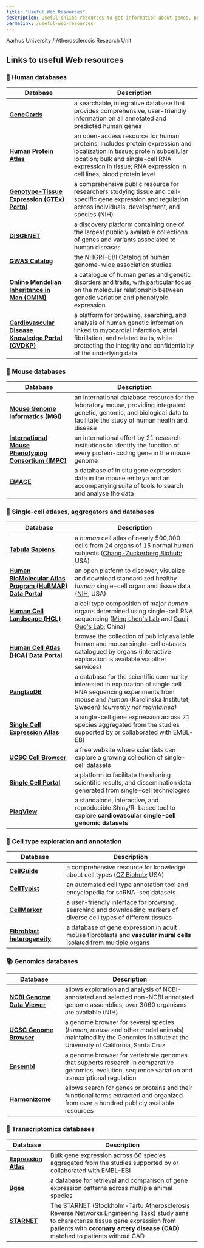 ```yaml
---
title: "Useful Web Resources"
description: Useful online resources to get information about genes, proteins, their expression and regulation in different cells and tissues of human and animal models.
permalink: /useful-web-resources
---
```


Aarhus University / Atherosclerosis Research Unit

## Links to useful Web resources

### :standing_person:   Human databases

| Database                                                                            | Description                                                                                                                                                                                                                                                                       |
| ----------------------------------------------------------------------------------- | --------------------------------------------------------------------------------------------------------------------------------------------------------------------------------------------------------------------------------------------------------------------------------- |
| [**GeneCards**](https://www.genecards.org/)<br>                                    | a searchable, integrative database that provides comprehensive, user-friendly information on all annotated and predicted human genes                                                                                                                                              |
| [**Human Protein Atlas**](https://www.proteinatlas.org/)                        | an open-access resource for human proteins; includes protein expression and localization in tissue; protein subcellular location; bulk and single-cell RNA expression in tissue; RNA expression in cell lines; blood protein level |
| [**Genotype-Tissue Expression (GTEx) Portal**](https://www.gtexportal.org/home) | a comprehensive public resource for researchers studying tissue and cell-specific gene expression and regulation across individuals, development, and species (NIH)                                                                                                               |
| [**DISGENET**](https://www.disgenet.com/)                                           | a discovery platform containing one of the largest publicly available collections of genes and variants associated to human diseases                                                                                                                                              |
| [**GWAS Catalog**](https://www.ebi.ac.uk/gwas/)                                     | the NHGRI-EBI Catalog of human genome-wide association studies                                                                                                                                                                                                                    |
| [**Online Mendelian Inheritance in Man (OMIM)**](https://www.omim.org/)             | a catalogue of human genes and genetic disorders and traits, with particular focus on the molecular relationship between genetic variation and phenotypic expression                                                                                                                |
| [**Cardiovascular Disease Knowledge Portal (CVDKP)**](https://cvd.hugeamp.org/)     | a platform for browsing, searching, and analysis of human genetic information linked to myocardial infarction, atrial fibrillation, and related traits, while protecting the integrity and confidentiality of the underlying data                                                 |


### :mouse2:   Mouse databases

| Database                                                                                 | Description                                                                                                                                                                            |
| ---------------------------------------------------------------------------------------- | -------------------------------------------------------------------------------------------------------------------------------------------------------------------------------------- |
| [**Mouse Genome Informatics (MGI)**](https://www.informatics.jax.org/)                   | an international database resource for the laboratory mouse, providing integrated genetic, genomic, and biological data to facilitate the study of human health and disease            |
| [**International Mouse Phenotyping Consortium (IMPC)**](https://www.mousephenotype.org/) | an international effort by 21 research institutions to identify the function of every protein-coding gene in the mouse genome |
| [**EMAGE**](https://www.emouseatlas.org/emage/home.php) | a database of in situ gene expression data in the mouse embryo and an accompanying suite of tools to search and analyse the data |


### :compass:   Single-cell atlases, aggregators and databases

| Database                                                                                          | Description                                                                                                                                                                                           |
| ------------------------------------------------------------------------------------------------- | ----------------------------------------------------------------------------------------------------------------------------------------------------------------------------------------------------- |
| [**Tabula Sapiens**](https://tabula-sapiens-portal.ds.czbiohub.org/)                              | a *human* cell atlas of nearly 500,000 cells from 24 organs of 15 normal human subjects ([Chang-Zuckerberg Biohub](https://www.czbiohub.org/); USA)                                                   |
| [**Human BioMolecular Atlas Program (HuBMAP) Data Portal**](https://portal.hubmapconsortium.org/) | an open platform to discover, visualize and download standardized healthy *human* single-cell organ and tissue data ([NIH](https://commonfund.nih.gov/HuBMAP); USA)                                   |
| [**Human Cell Landscape (HCL)**](https://db.cngb.org/HCL/index.html)                              | a cell type composition of major *human* organs determined using single-cell RNA sequencing ([Ming chen's Lab](http://bis.zju.edu.cn/) and [Guoji Guo's Lab](http://person.zju.edu.cn/en/ggj); China) |
| [**Human Cell Atlas (HCA) Data Portal**](https://data.humancellatlas.org/)                        | browse the collection of publicly available human and mouse single-cell datasets catalogued by organs (interactive exploration is available via other services)                                       |
| [**PanglaoDB**](https://panglaodb.se/index.html)                                                  | a database for the scientific community interested in exploration of single cell RNA sequencing experiments from *mouse* and *human* (Karolinska Institutet; Sweden) *(currently not maintained)*     |
| [**Single Cell Expression Atlas**](https://www.ebi.ac.uk/gxa/sc/home)                             | a single-cell gene expression across 21 species aggregated from the studies supported by or collaborated with EMBL-EBI                                                                                |
| [**UCSC Cell Browser**](https://cells.ucsc.edu/)                                                  | a free website where scientists can explore a growing collection of single-cell datasets                                                                                                              |
| [**Single Cell Portal**](https://singlecell.zendesk.com/hc/en-us)                                 | a platform to facilitate the sharing scientific results, and dissemination data generated from single-cell technologies                                                                               |
| [**PlaqView**](https://www.plaqview.com/)                                                         | a standalone, interactive, and reproducible Shiny/R-based tool to explore **cardiovascular single-cell genomic datasets**                                                                             |


### :microscope:   Cell type exploration and annotation

| Database                                                                                            | Description                                                                                                          |
| --------------------------------------------------------------------------------------------------- | -------------------------------------------------------------------------------------------------------------------- |
| [**CellGuide**](https://cellxgene.cziscience.com/cellguide)                                         | a comprehensive resource for knowledge about cell types ([CZ Biohub](https://www.czbiohub.org/); USA)                |
| [**CellTypist**](https://www.celltypist.org/)                                                       | an automated cell type annotation tool and encyclopedia for scRNA-seq datasets                                       |
| [**CellMarker**](http://xteam.xbio.top/CellMarker/index.jsp)                                        | a user-friendly interface for browsing, searching and downloading markers of diverse cell types of different tissues |
| [**Fibroblast heterogeneity**](https://betsholtzlab.org/Publications/FibroblastMural/database.html) | a database of gene expression in adult mouse fibroblasts and **vascular mural cells** isolated from multiple organs  


### :books:   Genomics databases

| Database                                                         | Description                                                                                                                                                      |
| ---------------------------------------------------------------- | ---------------------------------------------------------------------------------------------------------------------------------------------------------------- |
| [**NCBI Genome Data Viewer**](https://www.ncbi.nlm.nih.gov/gdv/) | allows exploration and analysis of NCBI-annotated and selected non-NCBI annotated genome assemblies; over 3060 organisms are available (NIH)                     |
| [**UCSC Genome Browser**](https://genome.ucsc.edu/)              | a genome browser for several species (*human*, *mouse* and other model animals) maintained by the Genomics Institute at the University of California, Santa Cruz |
| [**Ensembl**](https://www.ensembl.org/index.html)                | a genome browser for vertebrate genomes that supports research in comparative genomics, evolution, sequence variation and transcriptional regulation             |
| [**Harmonizome**](https://maayanlab.cloud/Harmonizome/)          | allows search for genes or proteins and their functional terms extracted and organized from over a hundred publicly available resources                          |


### :open_book:   Transcriptomics databases

| Database                                               | Description                                                                                                                                                                                                            |
| ------------------------------------------------------ | ---------------------------------------------------------------------------------------------------------------------------------------------------------------------------------------------------------------------- |
| [**Expression Atlas**](https://www.ebi.ac.uk/gxa/home) | Bulk gene expression across 66 species aggregated from the studies supported by or collaborated with EMBL-EBI                                                                                                          |
| [**Bgee**](https://www.bgee.org/)                      | a database for retrieval and comparison of gene expression patterns across multiple animal species                                                                                                                     |
| [**STARNET**](http://starnet.mssm.edu/)                | The STARNET (Stockholm-Tartu Atherosclerosis Reverse Networks Engineering Task) study aims to characterize tissue gene expression from patients with **coronary artery disease (CAD)** matched to patients without CAD |
